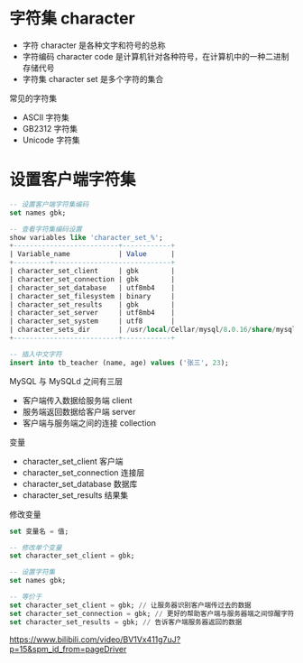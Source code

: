 # 字符集 character

- 字符 character 是各种文字和符号的总称
- 字符编码 character code 是计算机针对各种符号，在计算机中的一种二进制存储代号
- 字符集 character set 是多个字符的集合

常见的字符集

- ASCII 字符集
- GB2312 字符集
- Unicode 字符集

# 设置客户端字符集

```sql
-- 设置客户端字符集编码
set names gbk;

-- 查看字符集编码设置
show variables like 'character_set_%';
+--------------------------+------------+
| Variable_name            | Value      |
+---------+-----------------------------+
| character_set_client     | gbk        |
| character_set_connection | gbk        |
| character_set_database   | utf8mb4    |
| character_set_filesystem | binary     |
| character_set_results    | gbk        |
| character_set_server     | utf8mb4    |
| character_set_system     | utf8       |
| character_sets_dir       | /usr/local/Cellar/mysql/8.0.16/share/mysql/charsets/ |
+--------------------------+------------+

-- 插入中文字符
insert into tb_teacher (name, age) values ('张三', 23);
```

MySQL 与 MySQLd 之间有三层

- 客户端传入数据给服务端 client
- 服务端返回数据给客户端 server
- 客户端与服务端之间的连接 collection

变量

- character_set_client 客户端
- character_set_connection 连接层
- character_set_database 数据库
- character_set_results 结果集

修改变量

```sql
set 变量名 = 值;

-- 修改单个变量
set character_set_client = gbk;

-- 设置字符集
set names gbk;

-- 等价于
set character_set_client = gbk; // 让服务器识别客户端传过去的数据
set character_set_connection = gbk; // 更好的帮助客户端与服务器端之间惊醒字符集转换
set character_set_results = gbk; // 告诉客户端服务器返回的数据
```


https://www.bilibili.com/video/BV1Vx411g7uJ?p=15&spm_id_from=pageDriver